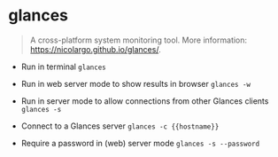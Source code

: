 # glances
> A cross-platform system monitoring tool.
> More information: <https://nicolargo.github.io/glances/>.

- Run in terminal
`glances`

- Run in web server mode to show results in browser
`glances -w`

- Run in server mode to allow connections from other Glances clients
`glances -s`

- Connect to a Glances server
`glances -c {{hostname}}`

- Require a password in (web) server mode
`glances -s --password`
